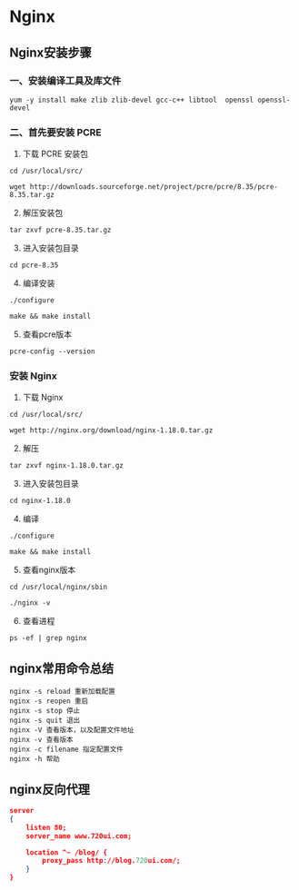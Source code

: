 # Nginx
## Nginx安装步骤
### 一、安装编译工具及库文件
```shell
yum -y install make zlib zlib-devel gcc-c++ libtool  openssl openssl-devel
```
### 二、首先要安装 PCRE
1. 下载 PCRE 安装包

```shell
cd /usr/local/src/

wget http://downloads.sourceforge.net/project/pcre/pcre/8.35/pcre-8.35.tar.gz
```

2. 解压安装包

```shell
tar zxvf pcre-8.35.tar.gz
```

3. 进入安装包目录

```shell
cd pcre-8.35
```

4. 编译安装 

```shell
./configure
```

```shell
make && make install
```

5. 查看pcre版本

```shell
pcre-config --version
```

### 安装 Nginx
1. 下载 Nginx

```shell
cd /usr/local/src/
```

```shell
wget http://nginx.org/download/nginx-1.18.0.tar.gz
```

2. 解压

```shell
tar zxvf nginx-1.18.0.tar.gz
```

3. 进入安装包目录

```shell
cd nginx-1.18.0
```

4. 编译

```shell
./configure
```

```shell
make && make install
```

5. 查看nginx版本

```shell
cd /usr/local/nginx/sbin
```

```shell
./nginx -v
```

6. 查看进程

```shell
ps -ef | grep nginx
```

## nginx常用命令总结
```shell
nginx -s reload 重新加载配置
nginx -s reopen 重启
nginx -s stop 停止
nginx -s quit 退出
nginx -V 查看版本，以及配置文件地址
nginx -v 查看版本
nginx -c filename 指定配置文件
nginx -h 帮助
```

## nginx反向代理
```json
server
{
    listen 80;
    server_name www.720ui.com;

    location ^~ /blog/ {
        proxy_pass http://blog.720ui.com/;
    }   
}
```
